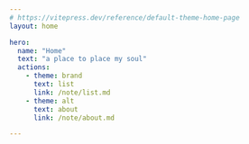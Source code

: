 ```yaml
---
# https://vitepress.dev/reference/default-theme-home-page
layout: home

hero:
  name: "Home"
  text: "a place to place my soul"
  actions:
    - theme: brand
      text: list
      link: /note/list.md
    - theme: alt
      text: about
      link: /note/about.md

---
```

<script setup>
import SearchBox from './components/SearchBox.vue'
</script>


<ClientOnly>
   <SearchBox/>
</ClientOnly>